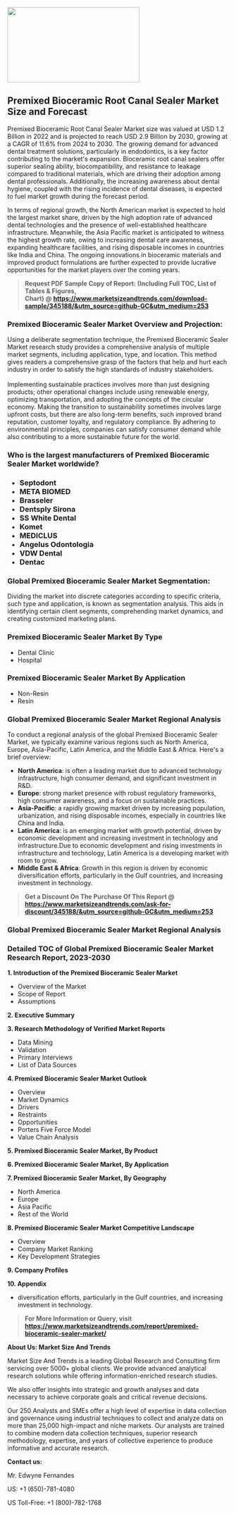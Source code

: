 <p><img class="alignnone size-medium wp-image-20088" src="https://ffe5etoiles.com/wp-content/uploads/2024/12/MST1-300x171.png" alt="" width="300" height="171" /></p><h2>Premixed Bioceramic Root Canal Sealer Market Size and Forecast</h2><p>Premixed Bioceramic Root Canal Sealer Market size was valued at USD 1.2 Billion in 2022 and is projected to reach USD 2.9 Billion by 2030, growing at a CAGR of 11.6% from 2024 to 2030. The growing demand for advanced dental treatment solutions, particularly in endodontics, is a key factor contributing to the market's expansion. Bioceramic root canal sealers offer superior sealing ability, biocompatibility, and resistance to leakage compared to traditional materials, which are driving their adoption among dental professionals. Additionally, the increasing awareness about dental hygiene, coupled with the rising incidence of dental diseases, is expected to fuel market growth during the forecast period.</p><p>In terms of regional growth, the North American market is expected to hold the largest market share, driven by the high adoption rate of advanced dental technologies and the presence of well-established healthcare infrastructure. Meanwhile, the Asia Pacific market is anticipated to witness the highest growth rate, owing to increasing dental care awareness, expanding healthcare facilities, and rising disposable incomes in countries like India and China. The ongoing innovations in bioceramic materials and improved product formulations are further expected to provide lucrative opportunities for the market players over the coming years.</p></p><blockquote id="" class=""><strong>Request PDF Sample Copy of Report: (Including Full TOC, List of Tables &amp; Figures, Chart)&nbsp;@&nbsp;<strong><a href="https://www.marketsizeandtrends.com/download-sample/345188/&utm_source=github-GC&utm_medium=253" target="_blank">https://www.marketsizeandtrends.com/download-sample/345188/&utm_source=github-GC&utm_medium=253</a></strong></strong></blockquote><h3 id="" class="">Premixed Bioceramic Sealer Market&nbsp;Overview and Projection:</h3><p id="" class="">Using a deliberate segmentation technique, the Premixed Bioceramic Sealer Market research study provides a comprehensive analysis of multiple market segments, including application, type, and location. This method gives readers a comprehensive grasp of the factors that help and hurt each industry in order to satisfy the high standards of industry stakeholders. <br /> <br />Implementing sustainable practices involves more than just designing products; other operational changes include using renewable energy, optimizing transportation, and adopting the concepts of the circular economy. Making the transition to sustainability sometimes involves large upfront costs, but there are also long-term benefits, such improved brand reputation, customer loyalty, and regulatory compliance. By adhering to environmental principles, companies can satisfy consumer demand while also contributing to a more sustainable future for the world.</p><h3 id="" class="">Who is the largest manufacturers of&nbsp;Premixed Bioceramic Sealer Market worldwide?</h3><h3 class=""><p><ul><li>Septodont </li><li> META BIOMED </li><li> Brasseler </li><li> Dentsply Sirona </li><li> SS White Dental </li><li> Komet </li><li> MEDICLUS </li><li> Angelus Odontologia </li><li> VDW Dental </li><li> Dentac</li></ul></p></h3><h3 id="" class="">Global&nbsp;Premixed Bioceramic Sealer Market Segmentation:</h3><p id="" class="">Dividing the market into discrete categories according to specific criteria, such type and application, is known as segmentation analysis. This aids in identifying certain client segments, comprehending market dynamics, and creating customized marketing plans.</p><h3 id="" class="">Premixed Bioceramic Sealer Market&nbsp;By Type</h3><p><p><ul><li>Dental Clinic</li><li> Hospital</p></li></ul></p></p><h3 id="" class="">Premixed Bioceramic Sealer Market&nbsp;By Application</h3><p class=""><p><ul><li>Non-Resin</li><li> Resin</li></ul></p></p><h3 id="" class="">Global Premixed Bioceramic Sealer Market Regional Analysis</h3><p id="" class="">To conduct a regional analysis of the global Premixed Bioceramic Sealer Market, we typically examine various regions such as North America, Europe, Asia-Pacific, Latin America, and the Middle East &amp; Africa. Here's a brief overview:</p><ul><li><strong>North America</strong>: is often a leading market due to advanced technology infrastructure, high consumer demand, and significant investment in R&amp;D.</li><li><strong>Europe</strong>: strong market presence with robust regulatory frameworks, high consumer awareness, and a focus on sustainable practices.</li><li><strong>Asia-Pacific</strong>: a rapidly growing market driven by increasing population, urbanization, and rising disposable incomes, especially in countries like China and India.</li><li><strong>Latin America</strong>: is an emerging market with growth potential, driven by economic development and increasing investment in technology and infrastructure.Due to economic development and rising investments in infrastructure and technology, Latin America is a developing market with room to grow.</li><li><strong>Middle East &amp; Africa</strong>: Growth in this region is driven by economic diversification efforts, particularly in the Gulf countries, and increasing investment in technology.</li></ul><blockquote id="" class=""><strong>Get a Discount On The Purchase Of This Report @ <strong><a href="https://www.marketsizeandtrends.com/ask-for-discount/345188/&utm_source=github-GC&utm_medium=253" target="_blank">https://www.marketsizeandtrends.com/ask-for-discount/345188/&utm_source=github-GC&utm_medium=253</a></strong></strong></blockquote><h3 id="" class="">Global Premixed Bioceramic Sealer Market Regional Analysis</h3><h3 id="" class="">Detailed TOC of Global Premixed Bioceramic Sealer Market Research Report, 2023-2030</h3><p id="" class=""><strong>1. Introduction of the Premixed Bioceramic Sealer Market</strong></p><ul><li>Overview of the Market</li><li>Scope of Report</li><li>Assumptions</li></ul><p id="" class=""><strong>2. Executive Summary</strong></p><p id="" class=""><strong>3. Research Methodology of Verified Market Reports</strong></p><ul><li>Data Mining</li><li>Validation</li><li>Primary Interviews</li><li>List of Data Sources</li></ul><p id="" class=""><strong>4. Premixed Bioceramic Sealer Market Outlook</strong></p><ul><li>Overview</li><li>Market Dynamics</li><li>Drivers</li><li>Restraints</li><li>Opportunities</li><li>Porters Five Force Model</li><li>Value Chain Analysis</li></ul><p id="" class=""><strong>5. Premixed Bioceramic Sealer Market, By Product</strong></p><p id="" class=""><strong>6. Premixed Bioceramic Sealer Market, By Application</strong></p><p id="" class=""><strong>7. Premixed Bioceramic Sealer Market, By Geography</strong></p><ul><li>North America</li><li>Europe</li><li>Asia Pacific</li><li>Rest of the World</li></ul><p id="" class=""><strong>8. Premixed Bioceramic Sealer Market Competitive Landscape</strong></p><ul><li>Overview</li><li>Company Market Ranking</li><li>Key Development Strategies</li></ul><p id="" class=""><strong>9. Company Profiles</strong></p><p id="" class=""><strong>10. Appendix</strong></p><ul><li>diversification efforts, particularly in the Gulf countries, and increasing investment in technology.</li></ul><blockquote id="" class=""><strong>For More Information or Query, visit <strong><strong><a href="https://www.marketsizeandtrends.com/report/premixed-bioceramic-sealer-market/" target="_blank">https://www.marketsizeandtrends.com/report/premixed-bioceramic-sealer-market/</a></strong></strong></strong></blockquote><p id="" class=""><strong>About Us: Market Size And Trends</strong></p><p id="" class="">Market Size And Trends is a leading Global Research and Consulting firm servicing over 5000+ global clients. We provide advanced analytical research solutions while offering information-enriched research studies.</p><p id="" class="">We also offer insights into strategic and growth analyses and data necessary to achieve corporate goals and critical revenue decisions.</p><p id="" class="">Our 250 Analysts and SMEs offer a high level of expertise in data collection and governance using industrial techniques to collect and analyze data on more than 25,000 high-impact and niche markets. Our analysts are trained to combine modern data collection techniques, superior research methodology, expertise, and years of collective experience to produce informative and accurate research.</p><p id="" class=""><strong>Contact us:</strong></p><p id="" class="">Mr. Edwyne Fernandes</p><p id="" class="">US: +1 (650)-781-4080</p><p id="" class="">US Toll-Free: +1 (800)-782-1768</p>

